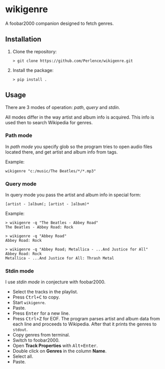 # wikigenre

A foobar2000 companion designed to fetch genres.


## Installation

1.  Clone the repository:

    ```batch
    > git clone https://github.com/Perlence/wikigenre.git
    ```

2.  Install the package:

    ```batch
    > pip install .
    ```


## Usage

There are 3 modes of operation: *path*, *query* and *stdin*.

All modes differ in the way artist and album info is acquired. This info is used then to search Wikipedia for genres.

### Path mode

In *path mode* you specify glob so the program tries to open audio files located there, and get artist and album info from tags.

Example:

```batch
wikigenre "c:/music/The Beatles/*/*.mp3"
```

### Query mode

In query mode you pass the artist and album info in special form:

```
[artist - ]album(; [artist - ]album)*
```

Example:

```batch
> wikigenre -q "The Beatles - Abbey Road"
The Beatles - Abbey Road: Rock

> wikigenre -q "Abbey Road"
Abbey Road: Rock

> wikigenre -q "Abbey Road; Metallica - ...And Justice for All"
Abbey Road: Rock
Metallica - ...And Justice for All: Thrash Metal
```

### Stdin mode

I use *stdin mode* in conjecture with foobar2000.

* Select the tracks in the playlist.
* Press <kbd>Ctrl+C</kbd> to copy.
* Start `wikigenre`.
* Paste.
* Press <kbd>Enter</kbd> for a new line.
* Press <kbd>Ctrl+Z</kbd> for EOF.
  The program parses artist and album data from each line and proceeds to Wikipedia. After that it prints the genres to `stdout`.
* Copy genres from terminal.
* Switch to foobar2000.
* Open **Track Properties** with <kbd>Alt+Enter</kbd>.
* Double click on **Genres** in the column **Name**.
* Select all.
* Paste.
